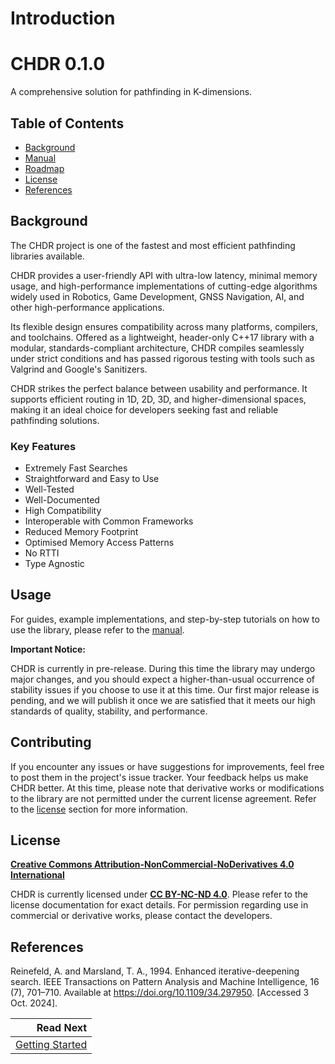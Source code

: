 # Introduction

<h1>CHDR 0.1.0</h1>

A comprehensive solution for pathfinding in K-dimensions.


## Table of Contents

- [Background](#background)
- [Manual](docs/manual/getting_started.md)
- [Roadmap](docs/manual/roadmap.md)
- [License](#license)
- [References](#references)


## Background

The CHDR project is one of the fastest and most efficient pathfinding libraries available.

CHDR provides a user-friendly API with ultra-low latency, minimal memory usage, and high-performance implementations of cutting-edge algorithms widely used in Robotics, Game Development, GNSS Navigation, AI, and other high-performance applications.

Its flexible design ensures compatibility across many platforms, compilers, and toolchains. Offered as a lightweight, header-only C++17 library with a modular, standards-compliant architecture, CHDR compiles seamlessly under strict conditions and has passed rigorous testing with tools such as Valgrind and Google's Sanitizers.

CHDR strikes the perfect balance between usability and performance. It supports efficient routing in 1D, 2D, 3D, and higher-dimensional spaces, making it an ideal choice for developers seeking fast and reliable pathfinding solutions.

### Key Features
- Extremely Fast Searches
- Straightforward and Easy to Use
- Well-Tested
- Well-Documented
- High Compatibility
- Interoperable with Common Frameworks
- Reduced Memory Footprint
- Optimised Memory Access Patterns
- No RTTI
- Type Agnostic


## Usage

For guides, example implementations, and step-by-step tutorials on how to use the library, please refer to the [manual](docs/manual/getting_started.md).

**Important Notice:**

CHDR is currently in pre-release. During this time the library may undergo major changes, and you should expect a higher-than-usual occurrence of stability issues if you choose to use it at this time. Our first major release is pending, and we will publish it once we are satisfied that it meets our high standards of quality, stability, and performance.

## Contributing

If you encounter any issues or have suggestions for improvements, feel free to post them in the project's issue tracker. Your feedback helps us make CHDR better. At this time, please note that derivative works or modifications to the library are not permitted under the current license agreement. Refer to the [license](#license) section for more information.


## License

**[Creative Commons Attribution-NonCommercial-NoDerivatives 4.0 International](https://creativecommons.org/licenses/by-nc-nd/4.0/deed.en)**

CHDR is currently licensed under **[CC BY-NC-ND 4.0](https://creativecommons.org/licenses/by-nc-nd/4.0/deed.en)**. Please refer to the license documentation for exact details. For permission regarding use in commercial or derivative works, please contact the developers.

## References

Reinefeld, A. and Marsland, T. A., 1994. Enhanced iterative-deepening search. IEEE Transactions on Pattern Analysis and Machine Intelligence, 16 (7), 701–710. Available at https://doi.org/10.1109/34.297950. [Accessed 3 Oct. 2024].

<div class="section_buttons">
 
|                                         Read Next |
|--------------------------------------------------:|
| [Getting Started](docs/manual/getting_started.md) |
 
</div>
